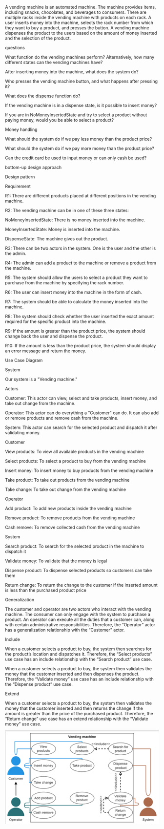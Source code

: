 A vending machine is an automated machine. The machine provides items, including snacks, chocolates, and beverages to consumers. There are multiple racks inside the vending machine with products on each rack. A user inserts money into the machine, selects the rack number from which they want to buy a product, and presses the button. A vending machine dispenses the product to the users based on the amount of money inserted and the selection of the product.

questions

What function do the vending machines perform? Alternatively, how many different states can the vending machines have?

After inserting money into the machine, what does the system do?

Who presses the vending machine button, and what happens after pressing it?

What does the dispense function do?

If the vending machine is in a dispense state, is it possible to insert money?

If you are in NoMoneyInsertedState and try to select a product without paying money, would you be able to select a product?

Money handling

What should the system do if we pay less money than the product price?

What should the system do if we pay more money than the product price?

Can the credit card be used to input money or can only cash be used?

bottom-up design approach

Design pattern 

Requirement

R1: There are different products placed at different positions in the vending machine.

R2: The vending machine can be in one of these three states:

NoMoneyInsertedState: There is no money inserted into the machine.

MoneyInsertedState: Money is inserted into the machine.

DispenseState: The machine gives out the product.

R3: There can be two actors in the system. One is the user and the other is the admin.

R4: The admin can add a product to the machine or remove a product from the machine.

R5: The system should allow the users to select a product they want to purchase from the machine by specifying the rack number.

R6: The user can insert money into the machine in the form of cash.

R7: The system should be able to calculate the money inserted into the machine.

R8: The system should check whether the user inserted the exact amount required for the specific product into the machine.

R9: If the amount is greater than the product price, the system should change back the user and dispense the product.

R10: If the amount is less than the product price, the system should display an error message and return the money.

Use Case Diagram

System

Our system is a "Vending machine."

Actors

Customer: This actor can view, select and take products, insert money, and take out change from the machine.

Operator: This actor can do everything a "Customer" can do. It can also add or remove products and remove cash from the machine.

System: This actor can search for the selected product and dispatch it after validating money.

Customer

View products: To view all available products in the vending machine

Select products: To select a product to buy from the vending machine

Insert money: To insert money to buy products from the vending machine

Take product: To take out products from the vending machine

Take change: To take out change from the vending machine

Operator

Add product: To add new products inside the vending machine

Remove product: To remove products from the vending machine

Cash remove: To remove collected cash from the vending machine

System

Search product: To search for the selected product in the machine to dispatch it

Validate money: To validate that the money is legal

Dispense product: To dispense selected products so customers can take them

Return change: To return the change to the customer if the inserted amount is less than the purchased product price

Generalization

The customer and operator are two actors who interact with the vending machine. The consumer can only engage with the system to purchase a product. An operator can execute all the duties that a customer can, along with certain administrative responsibilities. Therefore, the “Operator” actor has a generalization relationship with the “Customer” actor.

Include

When a customer selects a product to buy, the system then searches for the product’s location and dispatches it. Therefore, the “Select products” use case has an include relationship with the “Search product” use case.

When a customer selects a product to buy, the system then validates the money that the customer inserted and then dispenses the product. Therefore, the “Validate money” use case has an include relationship with the “Dispense product” use case.

Extend

When a customer selects a product to buy, the system then validates the money that the customer inserted and then returns the change if the amount is greater than the price of the purchased product. Therefore, the “Return change” use case has an extend relationship with the “Validate money” use case.

![alt text](image.png)